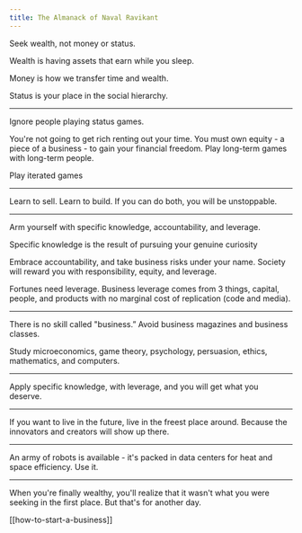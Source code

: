 ```yaml
---
title: The Almanack of Naval Ravikant
---
```



Seek wealth, not money or status.

Wealth is having assets that earn while you sleep.

Money is how we transfer time and wealth.

Status is your place in the social hierarchy.

---

Ignore people playing status games.

You're not going to get rich renting out your time. You must own equity - a piece of a business - to gain your financial freedom. Play long-term games with long-term people.

Play iterated games

---

Learn to sell. Learn to build. If you can do both, you will be unstoppable.

---

Arm yourself with specific knowledge, accountability, and leverage.

Specific knowledge is the result of pursuing your genuine curiosity

Embrace accountability, and take business risks under your name. Society will reward you with responsibility, equity, and leverage.

Fortunes need leverage. Business leverage comes from 3 things,
capital, people, and products with no marginal cost of replication (code and media).

---

There is no skill called "business.” Avoid business magazines and business classes.

Study microeconomics, game theory, psychology, persuasion, ethics, mathematics, and computers.

---

Apply specific knowledge, with leverage, and you will get what you deserve.

---

If you want to live in the future, live in the freest place around. Because the innovators and creators will show up there.

---

An army of robots is available - it's packed in data centers for heat and space efficiency. Use it.

---

When you're finally wealthy, you'll realize that it wasn't what you were seeking in the first place. But that's for another day.

[[how-to-start-a-business]]
